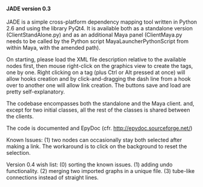 #### JADE version 0.3


JADE is a simple cross-platform dependency mapping tool written in Python 2.6 and using the library PyQt4.
It is available both as a standalone version (ClientStandAlone.py) and as an additional Maya panel
(ClientMaya.py needs to be called by the Python script MayaLauncherPythonScript from within Maya, with the amended path).

On starting, please load the XML file description relative to the available nodes first, then mouse right-click
on the graphics view to create the tags, one by one. Right clicking on a tag (plus Ctrl or Alt pressed at once)
will allow hooks creation and by click-and-dragging the dash line from a hook over to another one will allow link creation.
The buttons save and load are pretty self-explanatory.

The codebase encompasses both the standalone and the Maya client. and, except for two initial classes, all the rest of the
classes is shared between the clients.

The code is documented and EpyDoc (cfr. http://epydoc.sourceforge.net/)




Known Issues:
(1) two nodes can occasionally stay both selected after making a link. The workaround is to click on the background
to reset the selection.


Version 0.4 wish list:
(0) sorting the known issues.
(1) adding undo functionality.
(2) merging two imported graphs in a unique file.
(3) tube-like connections instead of straight lines.


